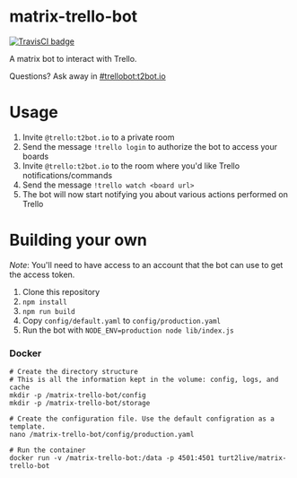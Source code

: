# matrix-trello-bot

[![TravisCI badge](https://travis-ci.org/turt2live/matrix-trello-bot.svg?branch=master)](https://travis-ci.org/turt2live/matrix-trello-bot)

A matrix bot to interact with Trello.

Questions? Ask away in [#trellobot:t2bot.io](https://matrix.to/#/#trellobot:t2bot.io)

# Usage

1. Invite `@trello:t2bot.io` to a private room
2. Send the message `!trello login` to authorize the bot to access your boards
3. Invite `@trello:t2bot.io` to the room where you'd like Trello notifications/commands
4. Send the message `!trello watch <board url>` 
5. The bot will now start notifying you about various actions performed on Trello

# Building your own

*Note*: You'll need to have access to an account that the bot can use to get the access token.

1. Clone this repository
2. `npm install`
3. `npm run build`
4. Copy `config/default.yaml` to `config/production.yaml`
5. Run the bot with `NODE_ENV=production node lib/index.js`

### Docker

```
# Create the directory structure
# This is all the information kept in the volume: config, logs, and cache
mkdir -p /matrix-trello-bot/config
mkdir -p /matrix-trello-bot/storage

# Create the configuration file. Use the default configration as a template.
nano /matrix-trello-bot/config/production.yaml

# Run the container
docker run -v /matrix-trello-bot:/data -p 4501:4501 turt2live/matrix-trello-bot
```

